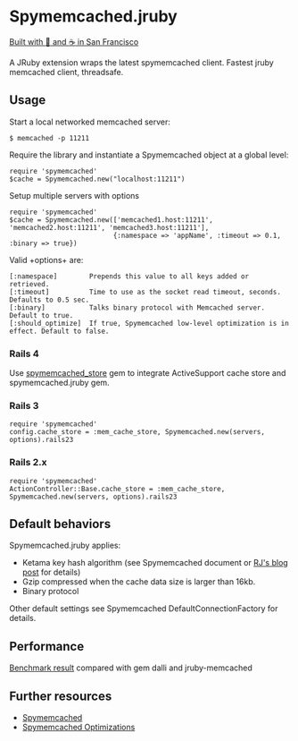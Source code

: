 # Spymemcached.jruby

[Built with :yellow_heart: and :coffee: in San Francisco](http://getmingle.io)

A JRuby extension wraps the latest spymemcached client.
Fastest jruby memcached client, threadsafe.

## Usage

Start a local networked memcached server:

    $ memcached -p 11211

Require the library and instantiate a Spymemcached object at a global level:

    require 'spymemcached'
    $cache = Spymemcached.new("localhost:11211")

Setup multiple servers with options

    require 'spymemcached'
    $cache = Spymemcached.new(['memcached1.host:11211', 'memcached2.host:11211', 'memcached3.host:11211'],
                              {:namespace => 'appName', :timeout => 0.1, :binary => true})

Valid +options+ are:

    [:namespace]        Prepends this value to all keys added or retrieved.
    [:timeout]          Time to use as the socket read timeout, seconds.  Defaults to 0.5 sec.
    [:binary]           Talks binary protocol with Memcached server. Default to true.
    [:should_optimize]  If true, Spymemcached low-level optimization is in effect. Default to false.

### Rails 4

Use [spymemcached_store](https://github.com/ThoughtWorksStudios/spymemcached_store) gem to integrate ActiveSupport cache store and spymemcached.jruby gem.

### Rails 3

    require 'spymemcached'
    config.cache_store = :mem_cache_store, Spymemcached.new(servers, options).rails23

### Rails 2.x

    require 'spymemcached'
    ActionController::Base.cache_store = :mem_cache_store, Spymemcached.new(servers, options).rails23

## Default behaviors

Spymemcached.jruby applies:

* Ketama key hash algorithm (see Spymemcached document or [RJ's blog post](http://www.last.fm/user/RJ/journal/2007/04/10/392555/) for details)
* Gzip compressed when the cache data size is larger than 16kb.
* Binary protocol

Other default settings see Spymemcached DefaultConnectionFactory for details.

## Performance

[Benchmark result](https://github.com/ThoughtWorksStudios/memcached-client-benchmark) compared with gem dalli and jruby-memcached

## Further resources

* [Spymemcached](https://code.google.com/p/spymemcached/)
* [Spymemcached Optimizations](https://code.google.com/p/spymemcached/wiki/Optimizations)
